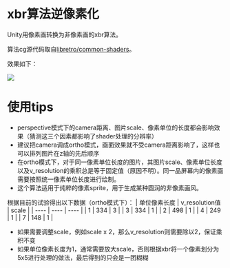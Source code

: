 # xbr算法逆像素化

Unity用像素画转换为非像素画的xbr算法。

算法cg源代码取自[libretro/common-shaders](https://github.com/libretro/common-shaders/blob/master/xbrz/shaders/4xbrz.cg)。

效果如下：

![](https://user-images.githubusercontent.com/17641368/86329858-63d21b00-bc79-11ea-818a-380b8e2ff1bc.png)


# 使用tips

- perspective模式下的camera距离、图片scale、像素单位的长度都会影响效果（猜测这三个因素都影响了shader处理的分辨率）
- 建议把camera调成ortho模式，画面效果就不受camera距离影响了，这样也可以排列图片在z轴的先后顺序
- 在ortho模式下，对于同一像素单位长度的图片，其图片scale、像素单位长度以及v_resolution的乘积总是等于固定值（原因不明）。同一品屏幕内的像素画需要按照统一像素单位长度进行绘制。
- 这个算法适用于纯粹的像素sprite，用于生成某种圆润的非像素画风。

根据目前的试验得出以下数据（ortho模式下）：
|  单位像素长度   | v_resolution值  | scale |
|  ----  | ----  | ---- |
| 1  | 334 | 3 |
| 3  | 334 | 1 |
| 2  | 498 | 1 |
| 4  | 249 | 1 |
| 7  | 148 | 1 |
- 如果需要调整scale，例如scale x 2，那么v_resolution则需要除以2，保证乘积不变
- 如果单位像素长度为1，通常需要放大scale，否则根据xbr将一个像素划分为5x5进行处理的做法，最后得到的只会是一团糊糊


